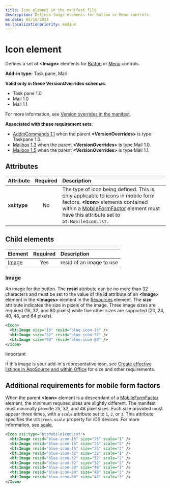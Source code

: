 ```yaml
---
title: Icon element in the manifest file
description: Defines Image elements for Button or Menu controls.
ms.date: 05/16/2023
ms.localizationpriority: medium
---
```


# Icon element

Defines a set of **\<Image\>** elements for [Button](control-button.md) or [Menu](control-menu.md) controls.

**Add-in type:** Task pane, Mail

**Valid only in these VersionOverrides schemas**:

- Task pane 1.0
- Mail 1.0
- Mail 1.1

For more information, see [Version overrides in the manifest](/office/dev/add-ins/develop/add-in-manifests#version-overrides-in-the-manifest).

**Associated with these requirement sets**:

- [AddinCommands 1.1](../requirement-sets/common/add-in-commands-requirement-sets.md) when the parent **\<VersionOverrides\>** is type Taskpane 1.0.
- [Mailbox 1.3](../requirement-sets/outlook/requirement-set-1.3/outlook-requirement-set-1.3.md) when the parent **\<VersionOverrides\>** is type Mail 1.0.
- [Mailbox 1.5](../requirement-sets/outlook/requirement-set-1.5/outlook-requirement-set-1.5.md) when the parent **\<VersionOverrides\>** is type Mail 1.1.

## Attributes

|  Attribute  |  Required  |  Description  |
|:-----|:-----:|:-----|
|  **xsi:type**  |  No  | The type of icon being defined. This is only applicable to icons in mobile form factors. **\<Icon\>** elements contained within a [MobileFormFactor](mobileformfactor.md) element must have this attribute set to `bt:MobileIconList`. |

## Child elements

|  Element |  Required  |  Description  |
|:-----|:-----:|:-----|
|  [Image](#image)        | Yes |   resid of an image to use         |

### Image

An image for the button. The **resid** attribute can be no more than 32 characters and must be set to the value of the **id** attribute of an **\<Image\>** element in the **\<Images\>** element in the [Resources](resources.md) element. The **size** attribute indicates the size in pixels of the image. Three image sizes are required (16, 32, and 80 pixels) while five other sizes are supported (20, 24, 40, 48, and 64 pixels).

```xml
<Icon>
  <bt:Image size="16" resid="blue-icon-16" />
  <bt:Image size="32" resid="blue-icon-32" />
  <bt:Image size="80" resid="blue-icon-80" />
</Icon>
```

> [!IMPORTANT]
> If this image is your add-in's representative icon, see [Create effective listings in AppSource and within Office](/office/dev/store/create-effective-office-store-listings#create-an-icon-for-your-add-in) for size and other requirements.

## Additional requirements for mobile form factors

When the parent **\<Icon\>** element is a descendant of a [MobileFormFactor](mobileformfactor.md) element, the minimum required sizes are slightly different. The manifest must minimally provide 25, 32, and 48 pixel sizes. Each size provided must appear three times, with a `scale` attribute set to `1`, `2`, or `3`. This attribute specifies the `UIScreen.scale` property for iOS devices. For more information, see [scale](https://developer.apple.com/documentation/uikit/uiscreen/1617836-scale).

```xml
<Icon xsi:type="bt:MobileIconList">
  <bt:Image resid="blue-icon-16" size="25" scale="1" />
  <bt:Image resid="blue-icon-16" size="25" scale="2" />
  <bt:Image resid="blue-icon-16" size="25" scale="3" />
  <bt:Image resid="blue-icon-32" size="32" scale="1" />
  <bt:Image resid="blue-icon-32" size="32" scale="2" />
  <bt:Image resid="blue-icon-32" size="32" scale="3" />
  <bt:Image resid="blue-icon-80" size="48" scale="1" />
  <bt:Image resid="blue-icon-80" size="48" scale="2" />
  <bt:Image resid="blue-icon-80" size="48" scale="3" />
</Icon>
```
